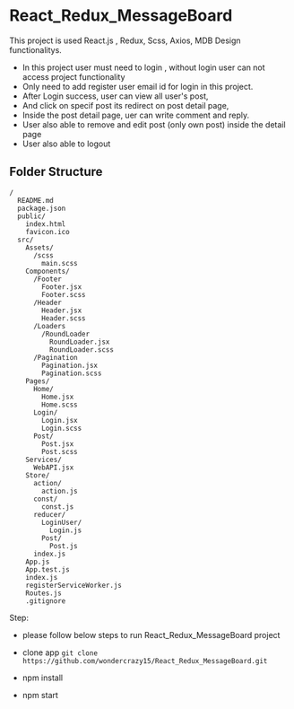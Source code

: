 # React_Redux_MessageBoard
This project is used React.js , Redux, Scss, Axios, MDB Design functionalitys.

- In this project  user must need to login , without login user can not access project functionality
- Only need to add register user email id for login in this project.
- After Login success, user can view all user's post,
- And click on specif post its redirect on post detail page,
- Inside the post detail page, uer can write comment and reply.
- User also able to  remove and edit post  (only own post) inside the detail page
- User also able to logout 

## Folder Structure
```
/
  README.md
  package.json
  public/
    index.html
    favicon.ico
  src/
    Assets/
      /scss
        main.scss
    Components/
      /Footer
        Footer.jsx
        Footer.scss
      /Header
        Header.jsx
        Header.scss
      /Loaders
        /RoundLoader
          RoundLoader.jsx
          RoundLoader.scss
      /Pagination
        Pagination.jsx
        Pagination.scss
    Pages/
      Home/
        Home.jsx
        Home.scss
      Login/
        Login.jsx
        Login.scss
      Post/
        Post.jsx
        Post.scss
    Services/
      WebAPI.jsx
    Store/
      action/
        action.js
      const/
        const.js
      reducer/
        LoginUser/
          Login.js
        Post/
          Post.js
      index.js
    App.js
    App.test.js
    index.js
    registerServiceWorker.js
    Routes.js
    .gitignore

```

Step:
- please follow below steps to run React_Redux_MessageBoard project

- clone app `git clone https://github.com/wondercrazy15/React_Redux_MessageBoard.git`
- npm install
- npm start


